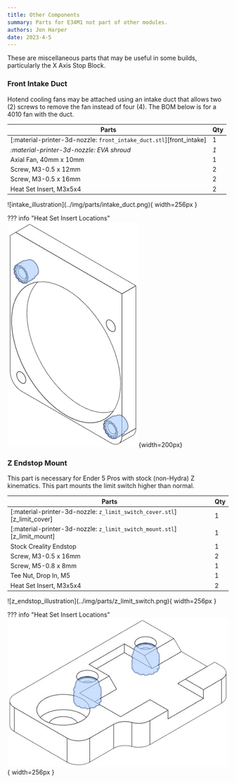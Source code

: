```yaml
---
title: Other Components
summary: Parts for E34M1 not part of other modules.
authors: Jon Harper
date: 2023-4-5
---
```


These are miscellaneous parts that may be useful in some builds, particularly the X Axis Stop Block.

### Front Intake Duct

Hotend cooling fans may be attached using an intake duct that allows two (2) screws to remove the fan instead of four (4). The BOM below is for a 4010 fan with the duct.

<div markdown class="jh-grid-container jh-grid-2">
<div markdown class="jh-grid-para">

| Parts     | Qty |
|-----------|-----|
| [:material-printer-3d-nozzle: `front_intake_duct.stl`][front_intake]  | 1 |
| *:material-printer-3d-nozzle: EVA shroud* | *1* |
| Axial Fan, 40mm x 10mm    | 1 |
| Screw, M3-0.5 x 12mm      | 2 |
| Screw, M3-0.5 x 16mm      | 2 |
| Heat Set Insert, M3x5x4   | 2 |

</div>
<div markdown class="jh-grid-img">
![intake_illustration](../img/parts/intake_duct.png){ width=256px }

??? info "Heat Set Insert Locations"
    ![front_intake_illustration](../img/inserts/front_intake.png){width=200px}
</div>
</div>

### Z Endstop Mount

This part is necessary for Ender 5 Pros with stock (non-Hydra) Z kinematics. This part mounts the limit switch higher than normal.

<div markdown class="jh-grid-container jh-grid-2">
<div markdown class="jh-grid-para">

| Parts     | Qty |
|-----------|-----|
| [:material-printer-3d-nozzle: `z_limit_switch_cover.stl`][z_limit_cover] | 1 |
| [:material-printer-3d-nozzle: `z_limit_switch_mount.stl`][z_limit_mount] | 1 |
| Stock Creality Endstop | 1 |
| Screw, M3-0.5 x 16mm | 2 |
| Screw, M5-0.8 x 8mm  | 1 |
| Tee Nut, Drop In, M5 | 1 |
| Heat Set Insert, M3x5x4 | 2 |

</div>
<div markdown class="jh-grid-img">
![z_endstop_illustration](../img/parts/z_limit_switch.png){ width=256px }

??? info "Heat Set Insert Locations"
    ![z_endstop_illustration](../img/inserts/z_mount.png){ width=256px }
</div>
</div>